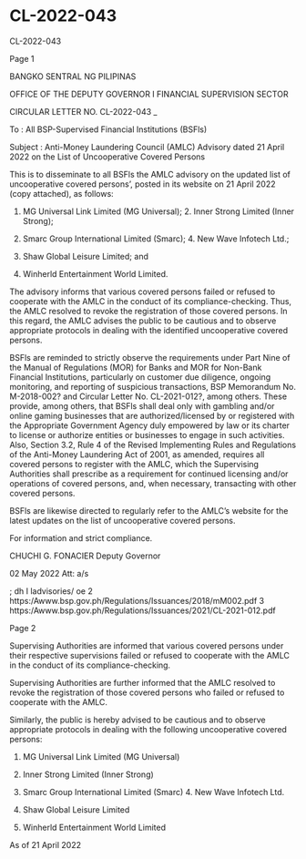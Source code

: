# CL-2022-043

CL-2022-043

Page 1

BANGKO SENTRAL NG PILIPINAS

OFFICE OF THE DEPUTY GOVERNOR I FINANCIAL SUPERVISION SECTOR

CIRCULAR LETTER NO. CL-2022-043 _

To : All BSP-Supervised Financial Institutions (BSFls)

Subject : Anti-Money Laundering Council (AMLC) Advisory dated 21 April 2022 on the List of Uncooperative Covered Persons

This is to disseminate to all BSFls the AMLC advisory on the updated list of uncooperative covered persons’, posted in its website on 21 April 2022 (copy attached), as follows:

1. MG Universal Link Limited (MG Universal); 2. Inner Strong Limited (Inner Strong);

3. Smarc Group International Limited (Smarc); 4. New Wave Infotech Ltd.;

5. Shaw Global Leisure Limited; and

6. Winherld Entertainment World Limited.

The advisory informs that various covered persons failed or refused to cooperate with the AMLC in the conduct of its compliance-checking. Thus, the AMLC resolved to revoke the registration of those covered persons. In this regard, the AMLC advises the public to be cautious and to observe appropriate protocols in dealing with the identified uncooperative covered persons.

BSFls are reminded to strictly observe the requirements under Part Nine of the Manual of Regulations (MOR) for Banks and MOR for Non-Bank Financial Institutions, particularly on customer due diligence, ongoing monitoring, and reporting of suspicious transactions, BSP Memorandum No. M-2018-002? and Circular Letter No. CL-2021-012?, among others. These provide, among others, that BSFls shall deal only with gambling and/or online gaming businesses that are authorized/licensed by or registered with the Appropriate Government Agency duly empowered by law or its charter to license or authorize entities or businesses to engage in such activities. Also, Section 3.2, Rule 4 of the Revised Implementing Rules and Regulations of the Anti-Money Laundering Act of 2001, as amended, requires all covered persons to register with the AMLC, which the Supervising Authorities shall prescribe as a requirement for continued licensing and/or operations of covered persons, and, when necessary, transacting with other covered persons.

BSFls are likewise directed to regularly refer to the AMLC’s website for the latest updates on the list of uncooperative covered persons.

For information and strict compliance. 

CHUCHI G. FONACIER Deputy Governor

02 May 2022 Att: a/s

; dh I ladvisories/ oe 2 https:/Awww.bsp.gov.ph/Regulations/Issuances/2018/mM002.pdf 3 https:/Awww.bsp.gov.ph/Regulations/Issuances/2021/CL-2021-012.pdf

Page 2

Supervising Authorities are informed that various covered persons under their respective supervisions failed or refused to cooperate with the AMLC in the conduct of its compliance-checking.

Supervising Authorities are further informed that the AMLC resolved to revoke the registration of those covered persons who failed or refused to cooperate with the AMLC.

Similarly, the public is hereby advised to be cautious and to observe appropriate protocols in dealing with the following uncooperative covered persons:

1. MG Universal Link Limited (MG Universal)

2. Inner Strong Limited (Inner Strong)

3. Smarc Group International Limited (Smarc) 4. New Wave Infotech Ltd.

5. Shaw Global Leisure Limited

6. Winherld Entertainment World Limited

As of 21 April 2022